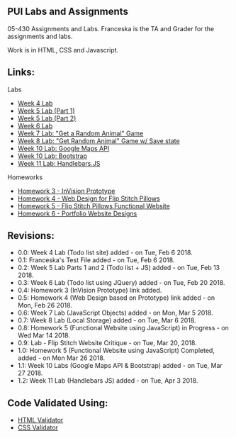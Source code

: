 ## PUI Labs and Assignments

05-430 Assignments and Labs. Franceska is the TA and Grader for the assignments and labs.

Work is in HTML, CSS and Javascript.

Links:
-----
Labs
- [Week 4 Lab](http://arshin.me/PUI-Labs/week4_lab/)
- [Week 5 Lab (Part 1)](http://arshin.me/PUI-Labs/week5_part1_lab/)
- [Week 5 Lab (Part 2)](http://arshin.me/PUI-Labs/week5_part2_lab/)
- [Week 6 Lab](http://arshin.me/PUI-Labs/week6_lab/)
- [Week 7 Lab: "Get a Random Animal" Game](http://arshin.me/PUI-Labs/week7_lab/)
- [Week 8 Lab: "Get Random Animal" Game w/ Save state](http://arshin.me/PUI-Labs/week8_lab/)
- [Week 10 Lab: Google Maps API](http://arshin.me/PUI-Labs/week10_lab_googleMapsAPI/)
- [Week 10 Lab: Bootstrap](http://arshin.me/PUI-Labs/week10_lab_bootstrap/)
- [Week 11 Lab: Handlebars.JS](http://arshin.me/PUI-Labs/week11_lab/)

Homeworks
- [Homework 3 - InVision Prototype](https://invis.io/5ZG19FPHVTU)
- [Homework 4 - Web Design for Flip Stitch Pillows](http://arshin.me/PUI-Labs/homework_4)
- [Homework 5 - Flip Stitch Pillows Functional Website](http://arshin.me/PUI-Labs/homework_5)
- [Homework 6 - Portfolio Website Designs](http://arshin.me/PUI-Labs/homework_6)

Revisions:
----------
- 0.0: Week 4 Lab (Todo list site) added - on Tue, Feb 6 2018.
- 0.1: Franceska's Test File added - on Tue, Feb 6 2018.
- 0.2: Week 5 Lab Parts 1 and 2 (Todo list + JS) added - on Tue, Feb 13 2018.
- 0.3: Week 6 Lab (Todo list using JQuery) added - on Tue, Feb 20 2018.
- 0.4: Homework 3 (InVision Prototype) link added.
- 0.5: Homework 4 (Web Design based on Prototype) link added - on Mon, Feb 26 2018.
- 0.6: Week 7 Lab (JavaScript Objects) added - on Mon, Mar 5 2018.
- 0.7: Week 8 Lab (Local Storage) added - on Tue, Mar 6 2018.
- 0.8: Homework 5 (Functional Website using JavaScript) in Progress - on Wed Mar 14 2018.
- 0.9: Lab - Flip Stitch Website Critique - on Tue, Mar 20, 2018.
- 1.0: Homework 5 (Functional Website using JavaScript) Completed, added - on Mon Mar 26 2018.
- 1.1: Week 10 Labs (Google Maps API & Bootstrap) added - on Tue, Mar 27 2018.
- 1.2: Week 11 Lab (Handlebars JS) added - on Tue, Apr 3 2018.

Code Validated Using:
--------------------
- [HTML Validator](https://validator.w3.org/)
- [CSS Validator](https://jigsaw.w3.org/css-validator/)

